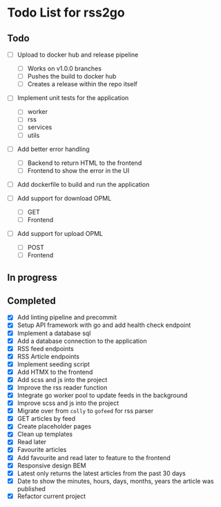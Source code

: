 # Todo List for rss2go

## Todo

* [ ] Upload to docker hub and release pipeline
    - [ ] Works on v1.0.0 branches
    - [ ] Pushes the build to docker hub
    - [ ] Creates a release within the repo itself

* [ ] Implement unit tests for the application
    - [ ] worker
    - [ ] rss
    - [ ] services
    - [ ] utils

* [ ] Add better error handling
    - [ ] Backend to return HTML to the frontend
    - [ ] Frontend to show the error in the UI

* [ ] Add dockerfile to build and run the application

* [ ] Add support for download OPML
    - [ ] GET
    - [ ] Frontend

* [ ] Add support for upload OPML
    - [ ] POST
    - [ ] Frontend

## In progress

## Completed

* [X] Add linting pipeline and precommit
* [X] Setup API framework with go and add health check endpoint
* [X] Implement a database sql
* [X] Add a database connection to the application
* [X] RSS feed endpoints
* [X] RSS Article endpoints
* [X] Implement seeding script
* [X] Add HTMX to the frontend
* [X] Add scss and js into the project
* [X] Improve the rss reader function
* [X] Integrate go worker pool to update feeds in the background
* [X] Improve scss and js into the project
* [X] Migrate over from `colly` to `gofeed` for rss parser
* [X] GET articles by feed
* [X] Create placeholder pages
* [X] Clean up templates
* [X] Read later
* [X] Favourite articles
* [X] Add favourite and read later to feature to the frontend
* [X] Responsive design BEM
* [X] Latest only returns the latest articles from the past 30 days
* [X] Date to show the minutes, hours, days, months, years the article was published
* [X] Refactor current project
